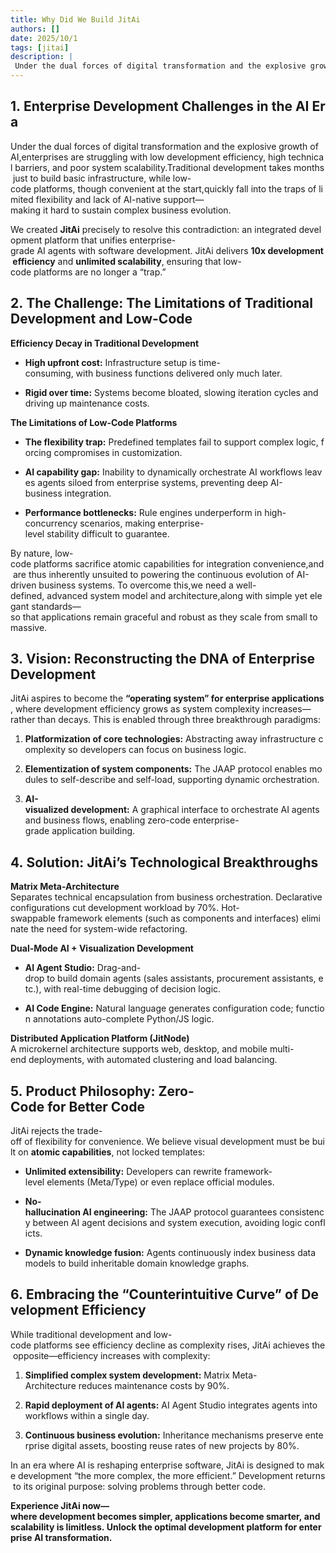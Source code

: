 ```yaml
---
title: Why Did We Build JitAi
authors: []
date: 2025/10/1
tags: [jitai]
description: |
 Under the dual forces of digital transformation and the explosive growth of AI, enterprises are struggling with low development efficiency, high technical barriers, and poor system scalability. Traditional development takes months just to build basic infrastructure, while low-code platforms, though convenient at the start, quickly fall into the traps of limited flexibility and lack of AI-native support—making it hard to sustain complex business evolution.
---
```


## 1. Enterprise Development Challenges in the AI Era

Under the dual forces of digital transformation and the explosive growth of AI,enterprises are struggling with low development efficiency, high technical barriers, and poor system scalability.Traditional development takes months just to build basic infrastructure, while low-code platforms, though convenient at the start,quickly fall into the traps of limited flexibility and lack of AI-native support—making it hard to sustain complex business evolution.

We created **JitAi** precisely to resolve this contradiction: an integrated development platform that unifies enterprise-grade AI agents with software development. JitAi delivers **10x development efficiency** and **unlimited scalability**, ensuring that low-code platforms are no longer a “trap.”

## 2. The Challenge: The Limitations of Traditional Development and Low-Code

**Efficiency Decay in Traditional Development**

*   **High upfront cost:** Infrastructure setup is time-consuming, with business functions delivered only much later.
    
*   **Rigid over time:** Systems become bloated, slowing iteration cycles and driving up maintenance costs.
    

**The Limitations of Low-Code Platforms**

*   **The flexibility trap:** Predefined templates fail to support complex logic, forcing compromises in customization.
    
*   **AI capability gap:** Inability to dynamically orchestrate AI workflows leaves agents siloed from enterprise systems, preventing deep AI-business integration.
    
*   **Performance bottlenecks:** Rule engines underperform in high-concurrency scenarios, making enterprise-level stability difficult to guarantee.
    

By nature, low-code platforms sacrifice atomic capabilities for integration convenience,and are thus inherently unsuited to powering the continuous evolution of AI-driven business systems. To overcome this,we need a well-defined, advanced system model and architecture,along with simple yet elegant standards—so that applications remain graceful and robust as they scale from small to massive.

## 3. Vision: Reconstructing the DNA of Enterprise Development

JitAi aspires to become the **“operating system” for enterprise applications**, where development efficiency grows as system complexity increases—rather than decays. This is enabled through three breakthrough paradigms:

1.  **Platformization of core technologies:** Abstracting away infrastructure complexity so developers can focus on business logic.
    
2.  **Elementization of system components:** The JAAP protocol enables modules to self-describe and self-load, supporting dynamic orchestration.
    
3.  **AI-visualized development:** A graphical interface to orchestrate AI agents and business flows, enabling zero-code enterprise-grade application building.
    


## 4. Solution: JitAi’s Technological Breakthroughs

**Matrix Meta-Architecture** Separates technical encapsulation from business orchestration. Declarative configurations cut development workload by 70%. Hot-swappable framework elements (such as components and interfaces) eliminate the need for system-wide refactoring.

**Dual-Mode AI + Visualization Development**

*   **AI Agent Studio:** Drag-and-drop to build domain agents (sales assistants, procurement assistants, etc.), with real-time debugging of decision logic.
    
*   **AI Code Engine:** Natural language generates configuration code; function annotations auto-complete Python/JS logic.
    

**Distributed Application Platform (JitNode)** A microkernel architecture supports web, desktop, and mobile multi-end deployments, with automated clustering and load balancing.


## 5. Product Philosophy: Zero-Code for Better Code

JitAi rejects the trade-off of flexibility for convenience. We believe visual development must be built on **atomic capabilities**, not locked templates:

*   **Unlimited extensibility:** Developers can rewrite framework-level elements (Meta/Type) or even replace official modules.
    
*   **No-hallucination AI engineering:** The JAAP protocol guarantees consistency between AI agent decisions and system execution, avoiding logic conflicts.
    
*   **Dynamic knowledge fusion:** Agents continuously index business data models to build inheritable domain knowledge graphs.


## 6. Embracing the “Counterintuitive Curve” of Development Efficiency

While traditional development and low-code platforms see efficiency decline as complexity rises, JitAi achieves the opposite—efficiency increases with complexity:

1.  **Simplified complex system development:** Matrix Meta-Architecture reduces maintenance costs by 90%.
    
2.  **Rapid deployment of AI agents:** AI Agent Studio integrates agents into workflows within a single day.
    
3.  **Continuous business evolution:** Inheritance mechanisms preserve enterprise digital assets, boosting reuse rates of new projects by 80%.
    

In an era where AI is reshaping enterprise software, JitAi is designed to make development “the more complex, the more efficient.” Development returns to its original purpose: solving problems through better code.

**Experience JitAi now—where development becomes simpler, applications become smarter, and scalability is limitless. Unlock the optimal development platform for enterprise AI transformation.**
